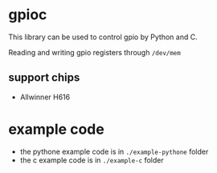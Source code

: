 # gpioc
This library can be used to control gpio by Python and C.

Reading and writing gpio registers through `/dev/mem`

## support chips
- Allwinner H616


# example code
- the pythone example code is in `./example-pythone` folder 
- the c example code is in `./example-c` folder 
